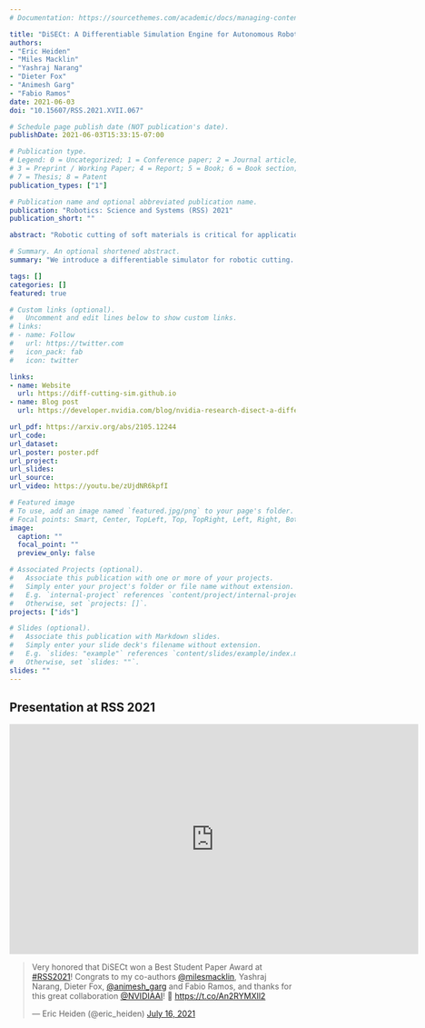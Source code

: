 ```yaml
---
# Documentation: https://sourcethemes.com/academic/docs/managing-content/

title: "DiSECt: A Differentiable Simulation Engine for Autonomous Robotic Cutting"
authors:
- "Eric Heiden"
- "Miles Macklin"
- "Yashraj Narang"
- "Dieter Fox"
- "Animesh Garg"
- "Fabio Ramos"
date: 2021-06-03
doi: "10.15607/RSS.2021.XVII.067"

# Schedule page publish date (NOT publication's date).
publishDate: 2021-06-03T15:33:15-07:00

# Publication type.
# Legend: 0 = Uncategorized; 1 = Conference paper; 2 = Journal article;
# 3 = Preprint / Working Paper; 4 = Report; 5 = Book; 6 = Book section;
# 7 = Thesis; 8 = Patent
publication_types: ["1"]

# Publication name and optional abbreviated publication name.
publication: "Robotics: Science and Systems (RSS) 2021"
publication_short: ""

abstract: "Robotic cutting of soft materials is critical for applications such as food processing, household automation, and surgical manipulation. As in other areas of robotics, simulators can facilitate controller verification, policy learning, and dataset generation. Moreover, <em>differentiable</em> simulators can enable gradient-based optimization, which is invaluable for calibrating simulation parameters and optimizing controllers. In this work, we present DiSECt - the first differentiable simulator for cutting soft materials. The simulator augments the finite element method (FEM) with a continuous contact model based on signed distance fields (SDF), as well as a continuous damage model that inserts springs on opposite sides of the cutting plane and allows them to weaken until zero stiffness to model crack formation. Through various experiments, we evaluate the performance of the simulator. We first show that the simulator can be calibrated to match resultant forces and deformation fields from a state-of-the-art commercial solver and real-world cutting datasets, with generality across cutting velocities and object instances. We then show that Bayesian inference can be performed efficiently by leveraging the differentiability of the simulator, estimating posteriors over hundreds of parameters in a fraction of the time of black-box methods. Finally, we illustrate that control parameters in the simulation can be optimized to minimize cutting forces via lateral slicing motions."

# Summary. An optional shortened abstract.
summary: "We introduce a differentiable simulator for robotic cutting. It achieves highly accurate predictions of the knife forces, optimizes cutting actions & more!<br/><span style='color:#f60'>Best Student Paper at RSS 2021</span>"

tags: []
categories: []
featured: true

# Custom links (optional).
#   Uncomment and edit lines below to show custom links.
# links:
# - name: Follow
#   url: https://twitter.com
#   icon_pack: fab
#   icon: twitter

links:
- name: Website
  url: https://diff-cutting-sim.github.io
- name: Blog post
  url: https://developer.nvidia.com/blog/nvidia-research-disect-a-differentiable-simulation-engine-for-autonomous-robotic-cutting/

url_pdf: https://arxiv.org/abs/2105.12244
url_code: 
url_dataset:
url_poster: poster.pdf
url_project:
url_slides:
url_source:
url_video: https://youtu.be/zUjdNR6kpfI

# Featured image
# To use, add an image named `featured.jpg/png` to your page's folder. 
# Focal points: Smart, Center, TopLeft, Top, TopRight, Left, Right, BottomLeft, Bottom, BottomRight.
image:
  caption: ""
  focal_point: ""
  preview_only: false

# Associated Projects (optional).
#   Associate this publication with one or more of your projects.
#   Simply enter your project's folder or file name without extension.
#   E.g. `internal-project` references `content/project/internal-project/index.md`.
#   Otherwise, set `projects: []`.
projects: ["ids"]

# Slides (optional).
#   Associate this publication with Markdown slides.
#   Simply enter your slide deck's filename without extension.
#   E.g. `slides: "example"` references `content/slides/example/index.md`.
#   Otherwise, set `slides: ""`.
slides: ""
---
```


## Presentation at RSS 2021

<iframe width="720" height="405" src="https://www.youtube.com/embed/zUjdNR6kpfI" title="YouTube video player" frameborder="0" allow="accelerometer; autoplay; clipboard-write; encrypted-media; gyroscope; picture-in-picture" allowfullscreen></iframe>

<blockquote class="twitter-tweet"><p lang="en" dir="ltr">Very honored that DiSECt won a Best Student Paper Award at <a href="https://twitter.com/hashtag/RSS2021?src=hash&amp;ref_src=twsrc%5Etfw">#RSS2021</a>! Congrats to my co-authors <a href="https://twitter.com/milesmacklin?ref_src=twsrc%5Etfw">@milesmacklin</a>, Yashraj Narang, Dieter Fox, <a href="https://twitter.com/animesh_garg?ref_src=twsrc%5Etfw">@animesh_garg</a> and Fabio Ramos, and thanks for this great collaboration <a href="https://twitter.com/NVIDIAAI?ref_src=twsrc%5Etfw">@NVIDIAAI</a>! 🎉 <a href="https://t.co/An2RYMXIl2">https://t.co/An2RYMXIl2</a></p>&mdash; Eric Heiden (@eric_heiden) <a href="https://twitter.com/eric_heiden/status/1416054055923822594?ref_src=twsrc%5Etfw">July 16, 2021</a></blockquote> <script async src="https://platform.twitter.com/widgets.js" charset="utf-8"></script> 

